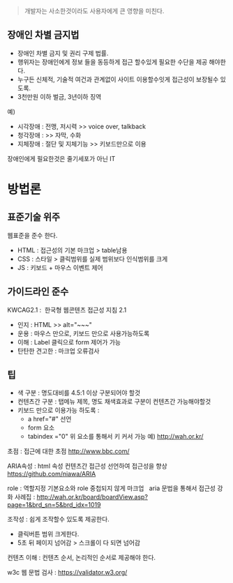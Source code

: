> 개발자는 사소한것이라도 사용자에게 큰 영향을 미친다.

## 장애인 차별 금지법
- 장애인 차별 금지 및 권리 구제 법률.
- 행위자는 장애인에게 정보 들을 동등하게 접근 할수있게 필요한 수단을 제공 해야한다.
- 누구든 신체적, 기술적 여건과 관계없이 사이트 이용할수잇게 접근성이 보장될수 있도록.
- 3천만원 이하 벌금, 3년이하 징역

예)
- 시각장애 : 전맹, 저시력 >> voice over, talkback
- 청각장애 : >> 자막, 수화
- 지체장애 : 절단 및 지체기능 >> 키보드만으로 이용

장애인에게 필요한것은 줄기세포가 아닌 IT
 
# 방법론
## 표준기술 위주 
웹표준을 준수 한다.
- HTML : 접근성의 기본 마크업 > table남용
- CSS : 스타일 > 클릭범위를 실제 범위보다 인식범위를 크게
- JS : 키보드 + 마우스 이벤트 제어
 
## 가이드라인 준수
KWCAG2.1 :  한국형 웹콘텐츠 접근성 지침 2.1
- 인지 : HTML >> alt="~~~"
- 운용 : 마우스 만으로, 키보드 만으로 사용가능하도록
- 이해 : Label 클릭으로 form 제어가 가능
- 탄탄한 견고한 : 마크업 오류검사

## 팁 
- 색 구분 : 명도대비를 4.5:1 이상 구분되어야 할것
- 컨텐츠간 구분 : 탭메뉴 제목, 명도 채색효과로 구분이 컨텐츠간 가능해야할것
- 키보드 만으로 이용가능 하도록 : 
  - a href="#" 선언
  - form 요소
  - tabindex ="0"
위 요소를 통해서 키 커서 가능
예) http://wah.or.kr/

초점 : 접근에 대한 초점
http://www.bbc.com/

ARIA속성 : html 속성 컨텐츠간 접근성 선언하여 접근성을 향상
https://github.com/niawa/ARIA

role : 역할지정
기본요소와 role 중첩되지 않게 마크업
 
aria 문법을 통해서 접근성 강화 
사례집 : http://wah.or.kr/board/boardView.asp?page=1&brd_sn=5&brd_idx=1019

조작성 : 쉽게 조작할수 있도록 제공한다.
- 클릭버튼 범위 크게한다.
- 5초 뒤 페이지 넘어감 > 스크롤이 다 되면 넘어감

컨텐츠 이해 : 
컨텐츠 순서, 논리적인 순서로 제공해야 한다.

w3c 웹 문법 검사 : https://validator.w3.org/
